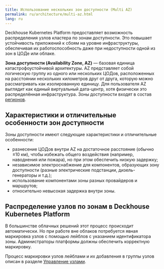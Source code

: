 ```yaml
---
title: Использование нескольких зон доступности (Multi AZ)
permalink: ru/architecture/multi-az.html
lang: ru
---
```


Deckhouse Kubernetes Platform предоставляет возможность распределения узлов кластера по зонам доступности.
Это повышает устойчивость приложений к сбоям на уровне инфраструктуры, обеспечивая их работоспособность даже при недоступности одной из зон в ЦОДе или облаке.

**Зона доступности (Availability Zone, AZ)** — базовая единица катастрофоустойчивой архитектуры. AZ представляет собой логическую группу из одного или нескольких ЦОДов, расположенных на расстоянии нескольких километров друг от друга, которую можно рассматривать как изолированную единицу. Для пользователя AZ выглядит как единый виртуальный дата-центр, хотя физически это распределённая инфраструктура. Зоны доступности входят в состав [регионов](../architecture/multi-region.html).

## Характеристики и отличительные особенности зон доступности

Зоны доступности имеют следующие характеристики и отличительные особенности:

- разнесение ЦОДов внутри AZ на достаточное расстояние (обычно ≤10 км), чтобы избежать общего воздействия (например, наводнения или пожара), но при этом обеспечить низкую задержку;
- независимое электроснабжение для компонентов, образующих зону доступности (разные электрические подстанции, дизель-генераторы и т.д.);
- использование компонентами зоны разных провайдеров и маршрутов;
- относительно невысокая задержка внутри зоны.

## Распределение узлов по зонам в Deckhouse Kubernetes Platform

В большинстве облачных решений этот процесс происходит автоматически. Но при работе вне облаков потребуется явная маркировка узлов с помощью лейблов с указанием идентификатора зоны. Администраторы платформы должны обеспечить корректную маркировку.

Процесс маркировки узлов лейблами и их добавления в группы узлов описан в разделе [Управление узлами](../admin/configuration/platform-scaling/node-management.html).
